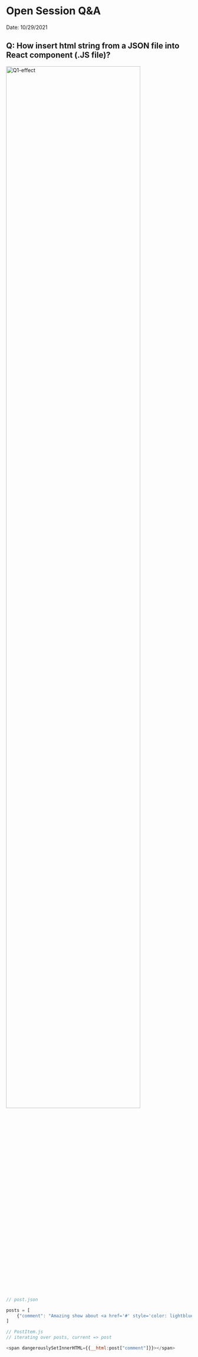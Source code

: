 # Open Session Q&A

Date: 10/29/2021

## Q: How insert html string from a JSON file into React component (.JS file)?

<img src="C:\Users\jessi\AppData\Roaming\Typora\typora-user-images\image-20211029145917569.png" alt="Q1-effect" style="width:85%;"/>

```javascript
// post.json

posts = [
	{"comment": "Amazing show about <a href='#' style='color: lightblue;' class='wd-no-decor wd-bluetxt'>@Inspiration4x</a> mission!"}
]
```

```javascript
// PostItem.js
// iterating over posts, current => post

<span dangerouslySetInnerHTML={{__html:post["comment"]}}></span>
```



